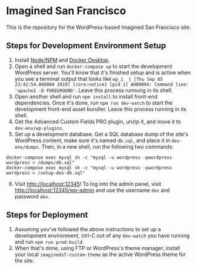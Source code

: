 # Imagined San Francisco

This is the repository for the WordPress-based Imagined San Francisco site.

## Steps for Development Environment Setup

1. Install [Node/NPM](https://nodejs.org/en/) and [Docker Desktop](https://www.docker.com/products/docker-desktop).
2.  Open a shell and run `docker-compose up` to start the development WordPress server.  You'll know that it's finished setup and is active when you see a terminal output that looks like `wp_1  | [Thu Sep 05 23:42:54.868804 2019] [core:notice] [pid 1] AH00094: Command line: 'apache2 -D FOREGROUND'`.  Leave this process runnung in its shell.
3.  Open another shell and run `npm install` to install front-end dependencies.  Once it's done, run `npm run dev-watch` to start the development front-end asset bundler.  Leave this process running in its shell.
4.  Get the Advanced Custom Fields PRO plugin, unzip it, and move it to `dev-env/wp-plugins`.
5.  Set up a development database.  Get a SQL database dump of the site's WordPress content, make sure it's named `db.sql`, and place it in `dev-env/dumps`.  Then, in a new shell, run the following two commands:
```shell
docker-compose exec mysql sh -c "mysql -u wordpress -pwordpress wordpress < /dumps/db.sql"
docker-compose exec mysql sh -c "mysql -u wordpress -pwordpress wordpress < /setup-dev-db.sql"
```
6.  Visit [http://localhost:12345](http://localhost:12345)!  To log into the admin panel, visit [http://localhost:12345/wp-admin](http://localhost:12345/wp-admin) and use the username `dev` and password `dev`.

## Steps for Deployment

1.  Assuming you've followed the above instructions to set up a development environment, ctrl-C out of any `dev-watch` you have running and run `npm run prod-build`.
2.  When that's done, using FTP or WordPress's theme manager, install your local `imaginedsf-custom-theme` as the active WordPress theme for the site.
